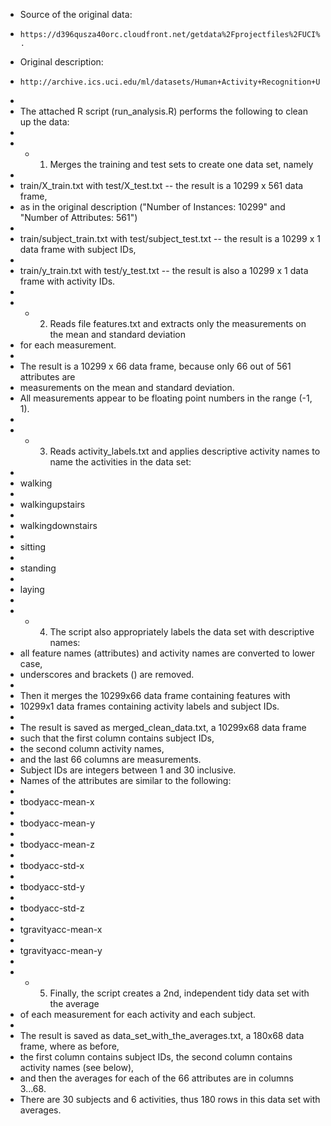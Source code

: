 +	Source of the original data:
+	  https://d396qusza40orc.cloudfront.net/getdata%2Fprojectfiles%2FUCI%20HAR%20Dataset.zip .
+	Original description:
+	  http://archive.ics.uci.edu/ml/datasets/Human+Activity+Recognition+Using+Smartphones
+	
+	The attached R script (run_analysis.R) performs the following to clean up the data:
+	
+	* 1. Merges the training and test sets to create one data set, namely
+	
+	train/X_train.txt with test/X_test.txt -- the result is a 10299 x 561 data frame,
+	as in the original description ("Number of Instances: 10299" and "Number of Attributes: 561")
+	
+	train/subject_train.txt with test/subject_test.txt -- the result is a 10299 x 1 data frame with subject IDs,
+	
+	train/y_train.txt with test/y_test.txt -- the result is also a 10299 x 1 data frame with activity IDs.
+	
+	* 2.  Reads file features.txt and extracts only the measurements on the mean and standard deviation
+	for each measurement.
+	
+	The result is a 10299 x 66 data frame, because only 66 out of 561 attributes are
+	measurements on the mean and standard deviation.
+	All measurements appear to be floating point numbers in the range (-1, 1).
+	
+	* 3. Reads activity_labels.txt and applies descriptive activity names to name the activities in the data set:
+	
+	walking
+	
+	walkingupstairs
+	
+	walkingdownstairs
+	
+	sitting
+	
+	standing
+	
+	laying
+	
+	* 4. The script also appropriately labels the data set with descriptive names:
+	all feature names (attributes) and activity names are converted to lower case,
+	underscores and brackets () are removed.
+	
+	Then it merges the 10299x66 data frame containing features with
+	10299x1 data frames containing activity labels and subject IDs.
+	
+	The result is saved as merged_clean_data.txt, a 10299x68 data frame
+	such that the first column contains subject IDs,
+	the second column activity names,
+	and the last 66 columns are measurements.
+	Subject IDs are integers between 1 and 30 inclusive.
+	Names of the attributes are similar to the following:
+	
+	tbodyacc-mean-x 
+	
+	tbodyacc-mean-y 
+	
+	tbodyacc-mean-z 
+	
+	tbodyacc-std-x 
+	
+	tbodyacc-std-y 
+	
+	tbodyacc-std-z 
+	
+	tgravityacc-mean-x 
+	
+	tgravityacc-mean-y
+	
+	* 5. Finally, the script creates a 2nd, independent tidy data set with the average
+	of each measurement for each activity and each subject.
+	
+	The result is saved as data_set_with_the_averages.txt, a 180x68 data frame, where as before,
+	the first column contains subject IDs, the second column contains activity names (see below),
+	and then the averages for each of the 66 attributes are in columns 3...68.
+	There are 30 subjects and 6 activities, thus 180 rows in this data set with averages.
